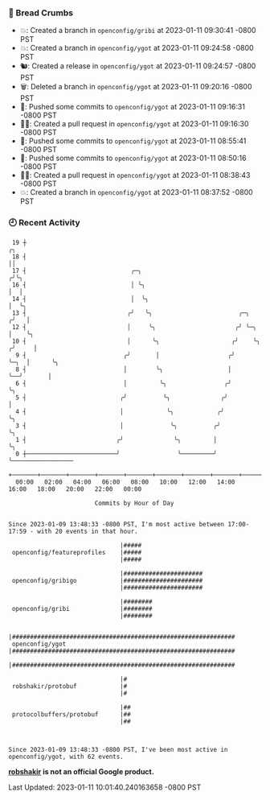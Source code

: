 ### 🍞 Bread Crumbs

 * 💥: Created a branch in `openconfig/gribi` at 2023-01-11 09:30:41 -0800 PST
 * 💥: Created a branch in `openconfig/ygot` at 2023-01-11 09:24:58 -0800 PST
 * 🐿: Created a release in `openconfig/ygot` at 2023-01-11 09:24:57 -0800 PST
 * 🗑: Deleted a branch in `openconfig/ygot` at 2023-01-11 09:20:16 -0800 PST
 * 🚢: Pushed some commits to `openconfig/ygot` at 2023-01-11 09:16:31 -0800 PST
 * ✍🏼: Created a pull request in `openconfig/ygot` at 2023-01-11 09:16:30 -0800 PST
 * 🚢: Pushed some commits to `openconfig/ygot` at 2023-01-11 08:55:41 -0800 PST
 * 🚢: Pushed some commits to `openconfig/ygot` at 2023-01-11 08:50:16 -0800 PST
 * ✍🏼: Created a pull request in `openconfig/ygot` at 2023-01-11 08:38:43 -0800 PST
 * 💥: Created a branch in `openconfig/ygot` at 2023-01-11 08:37:52 -0800 PST

### 🕘 Recent Activity
```
 19 ┼                                                                        ╭╮
 18 ┤                                                                        ││
 17 ┤                             ╭─╮                                       ╭╯╰╮
 16 ┤                             │ ╰╮                                      │  │
 14 ┤                             │  ╰╮                                     │  ╰╮
 13 ┤                            ╭╯   ╰╮                        ╭─╮        ╭╯   │
 12 ┤                            │     ╰╮                      ╭╯ ╰─╮      │    ╰╮
 10 ┤                            │      ╰╮                    ╭╯    ╰╮    ╭╯     │
  9 ┤                           ╭╯       │                   ╭╯      ╰─╮  │      ╰╮
  8 ┤                           │        ╰╮                  │         ╰──╯       │
  6 ┤                           │         ╰╮                ╭╯                    ╰╮
  5 ┤                          ╭╯          ╰╮              ╭╯                      │
  4 ┤                          │            ╰╮            ╭╯                       ╰╮
  3 ┤                          │             ╰╮          ╭╯                         ╰╮
  1 ┤                         ╭╯              ╰╮         │                           ╰╮
  0 ┼─────────────────────────╯                ╰─────────╯                            ╰─────────────────
    +───────+───────+───────+───────+───────+───────+───────+───────+───────+───────+───────+───────+────
  00:00   02:00   04:00   06:00   08:00   10:00   12:00   14:00   16:00   18:00   20:00   22:00   00:00   

						Commits by Hour of Day


Since 2023-01-09 13:48:33 -0800 PST, I'm most active between 17:00-17:59 - with 20 events in that hour.

```



```
                               |#####
 openconfig/featureprofiles    |#####
                               |#####

                               |######################
 openconfig/gribigo            |######################
                               |######################

                               |########
 openconfig/gribi              |########
                               |########

                               |##############################################################
 openconfig/ygot               |##############################################################
                               |##############################################################

                               |#
 robshakir/protobuf            |#
                               |#

                               |##
 protocolbuffers/protobuf      |##
                               |##



Since 2023-01-09 13:48:33 -0800 PST, I've been most active in openconfig/ygot, with 62 events.

```
**[robshakir](mailto:robjs@google.com) is not an official Google product.**  


Last Updated: 2023-01-11 10:01:40.240163658 -0800 PST
